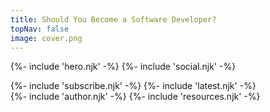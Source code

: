 ```yaml
---
title: Should You Become a Software Developer?
topNav: false
image: cover.png
---
```

{%- include 'hero.njk' -%}
{%- include 'social.njk' -%}
<div class="grid grid-cols-1 md:grid-cols-2 gap-2">
    {%- include 'subscribe.njk' -%}
    {%- include 'latest.njk' -%}
</div>
{%- include 'author.njk' -%}
{%- include 'resources.njk' -%}
<div className="w-full h-12"></div>
</div>